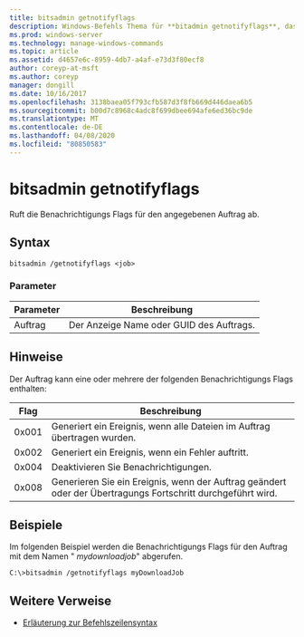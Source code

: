 ```yaml
---
title: bitsadmin getnotifyflags
description: Windows-Befehls Thema für **bitadmin getnotifyflags**, das die Benachrichtigungs Flags für den angegebenen Auftrag abruft.
ms.prod: windows-server
ms.technology: manage-windows-commands
ms.topic: article
ms.assetid: d4657e6c-8959-4db7-a4af-e73d3f80ecf8
author: coreyp-at-msft
ms.author: coreyp
manager: dongill
ms.date: 10/16/2017
ms.openlocfilehash: 3138baea05f793cfb587d3f8fb669d446daea6b5
ms.sourcegitcommit: b00d7c8968c4adc8f699dbee694afe6ed36bc9de
ms.translationtype: MT
ms.contentlocale: de-DE
ms.lasthandoff: 04/08/2020
ms.locfileid: "80850583"
---
```

# <a name="bitsadmin-getnotifyflags"></a>bitsadmin getnotifyflags

Ruft die Benachrichtigungs Flags für den angegebenen Auftrag ab.

## <a name="syntax"></a>Syntax

```
bitsadmin /getnotifyflags <job>
```

### <a name="parameters"></a>Parameter

| Parameter | Beschreibung |
| -------------- | -------------- |
| Auftrag | Der Anzeige Name oder GUID des Auftrags. |

## <a name="remarks"></a>Hinweise

Der Auftrag kann eine oder mehrere der folgenden Benachrichtigungs Flags enthalten:

| Flag | Beschreibung |
| ----- | ----- |
| 0x001 | Generiert ein Ereignis, wenn alle Dateien im Auftrag übertragen wurden. |
| 0x002 | Generiert ein Ereignis, wenn ein Fehler auftritt. |
| 0x004 | Deaktivieren Sie Benachrichtigungen. |
| 0x008 | Generieren Sie ein Ereignis, wenn der Auftrag geändert oder der Übertragungs Fortschritt durchgeführt wird. |

## <a name="examples"></a><a name=BKMK_examples></a>Beispiele

Im folgenden Beispiel werden die Benachrichtigungs Flags für den Auftrag mit dem Namen " *mydownloadjob*" abgerufen.

```
C:\>bitsadmin /getnotifyflags myDownloadJob
```

## <a name="additional-references"></a>Weitere Verweise

- [Erläuterung zur Befehlszeilensyntax](command-line-syntax-key.md)